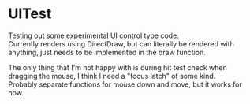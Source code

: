 # UITest

Testing out some experimental UI control type code.<br>
Currently renders using DirectDraw, but can literally be rendered with anything, just needs to be implemented in the draw function.

The only thing that I'm not happy with is during hit test check when dragging the mouse, I think I need a "focus latch" of some kind.<br>
Probably separate functions for mouse down and move, but it works for now.